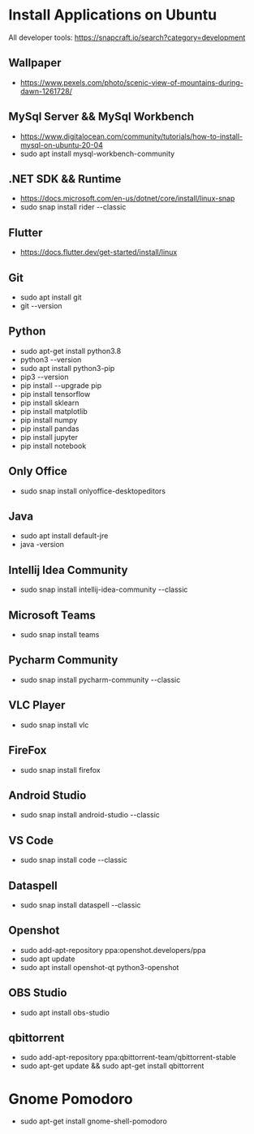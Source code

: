 # Install Applications on Ubuntu
All developer tools: https://snapcraft.io/search?category=development

## Wallpaper
* https://www.pexels.com/photo/scenic-view-of-mountains-during-dawn-1261728/

## MySql Server && MySql Workbench
* https://www.digitalocean.com/community/tutorials/how-to-install-mysql-on-ubuntu-20-04
* sudo apt install mysql-workbench-community

## .NET SDK && Runtime
* https://docs.microsoft.com/en-us/dotnet/core/install/linux-snap
* sudo snap install rider --classic

## Flutter
* https://docs.flutter.dev/get-started/install/linux

## Git
* sudo apt install git
* git --version

## Python
* sudo apt-get install python3.8
* python3 --version
* sudo apt install python3-pip
* pip3 --version
* pip install --upgrade pip
* pip install tensorflow
* pip install sklearn
* pip install matplotlib
* pip install numpy
* pip install pandas
* pip install jupyter
* pip install notebook

## Only Office
* sudo snap install onlyoffice-desktopeditors

## Java
* sudo apt install default-jre
* java -version

## Intellij Idea Community
* sudo snap install intellij-idea-community --classic

## Microsoft Teams
* sudo snap install teams

## Pycharm Community
* sudo snap install pycharm-community --classic

## VLC Player
* sudo snap install vlc

## FireFox
* sudo snap install firefox

## Android Studio
* sudo snap install android-studio --classic

## VS Code
* sudo snap install code --classic

## Dataspell
* sudo snap install dataspell --classic

## Openshot
* sudo add-apt-repository ppa:openshot.developers/ppa
* sudo apt update
* sudo apt install openshot-qt python3-openshot

## OBS Studio
* sudo apt install obs-studio

## qbittorrent
* sudo add-apt-repository ppa:qbittorrent-team/qbittorrent-stable
* sudo apt-get update && sudo apt-get install qbittorrent

# Gnome Pomodoro
* sudo apt-get install gnome-shell-pomodoro

